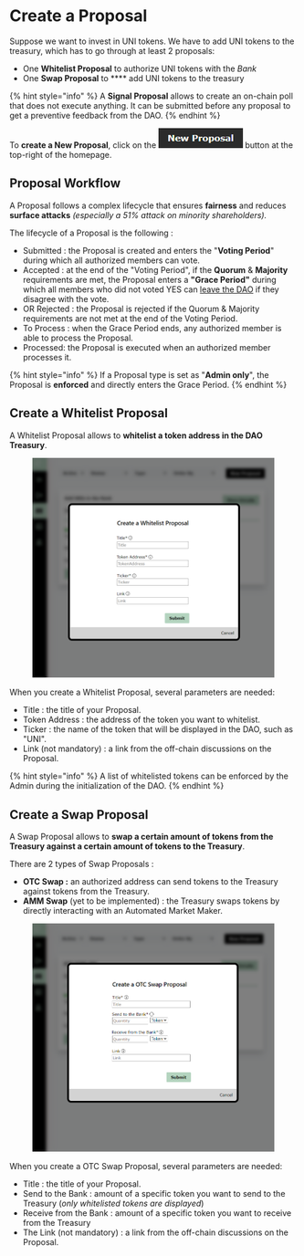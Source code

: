 # Create a Proposal

Suppose we want to invest in UNI tokens. We have to add UNI tokens to the treasury, which has to go through at least 2 proposals:

* One **Whitelist Proposal** to authorize UNI tokens with the _Bank_
* One **Swap Proposal** to **** add UNI tokens to the treasury

{% hint style="info" %}
A **Signal Proposal** allows to create an on-chain poll that does not execute anything. It can be submitted before any proposal to get a preventive feedback from the DAO.
{% endhint %}

To **create a New Proposal**, click on the <img src="../.gitbook/assets/proposal button (1).png" alt="" data-size="line"> button at the top-right of the homepage.

## Proposal Workflow

A Proposal follows a complex lifecycle that ensures **fairness** and reduces **surface attacks** _(especially a 51% attack on minority shareholders)._

The lifecycle of a Proposal is the following :&#x20;

* Submitted : the Proposal is created and enters the "**Voting Period**" during which all authorized members can vote.
* Accepted : at the end of the "Voting Period", if the **Quorum** & **Majority** requirements are met, the Proposal enters a **"Grace Period"** during which all members who did not voted YES can [leave the DAO](redeem-your-shares.md) if they disagree with the vote.
* OR Rejected : the Proposal is rejected if the Quorum & Majority requirements are not met at the end of the Voting Period.
* To Process : when the Grace Period ends, any authorized member is able to process the Proposal.
* Processed: the Proposal is executed when an authorized member processes it.

{% hint style="info" %}
If a Proposal type is set as "**Admin only**", the Proposal is **enforced** and directly enters the Grace Period.
{% endhint %}

## Create a Whitelist Proposal

A Whitelist Proposal allows to **whitelist a token address in the DAO Treasury**.

<figure><img src="../.gitbook/assets/Whitelist.png" alt=""><figcaption></figcaption></figure>

When you create a Whitelist Proposal, several parameters are needed:

* Title : the title of your Proposal.
* Token Address : the address of the token you want to whitelist.
* Ticker : the name of the token that will be displayed in the DAO, such as "UNI".
* Link (not mandatory) : a link from the off-chain discussions on the Proposal.

{% hint style="info" %}
A list of whitelisted tokens can be enforced by the Admin during the initialization of the DAO.
{% endhint %}



## Create a Swap Proposal

A Swap Proposal allows to **swap a certain amount of tokens from the Treasury against a certain amount of tokens to the Treasury**.

There are 2 types of Swap Proposals :&#x20;

* **OTC Swap :** an authorized address can send tokens to the Treasury against tokens from the Treasury.
* **AMM Swap** (yet to be implemented) : the Treasury swaps tokens by directly interacting with an Automated Market Maker.

<figure><img src="../.gitbook/assets/OTC Swap modified.png" alt=""><figcaption></figcaption></figure>

When you create a OTC Swap Proposal, several parameters are needed:

* Title : the title of your Proposal.
* Send to the Bank : amount of a specific token you want to send to the Treasury (_only whitelisted tokens are displayed_)
* Receive from the Bank : amount of a specific token you want to receive from the Treasury
* The Link (not mandatory) : a link from the off-chain discussions on the Proposal.

##

